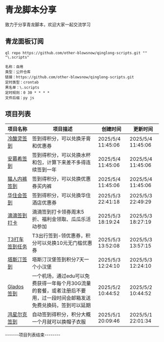 # 青龙脚本分享
致力于分享青龙脚本，欢迎大家一起交流学习

## 青龙面板订阅
```shell
ql repo https://github.com/other-blowsnow/qinglong-scripts.git "" "\.scripts"
```

```text
名称：自用
类型：公开仓库
链接：https://github.com/other-blowsnow/qinglong-scripts.git
定时类型：crontab
黑名单：\.scripts
定时规则：0 30 * * * *
文件后缀：py js
```

## 项目列表
| 项目名称 | 项目描述 | 创建时间 | 更新时间 |
| --- | --- | --- | --- |
| [冷酸灵签到](冷酸灵签到) | 签到得积分，可以兑换牙膏和优惠券 | 2025/5/4 11:45:06 | 2025/5/4 11:45:06 |
| [安慕希签到](安慕希签到) | 签到得积分，可以兑换水杯和包，计算下来差不多得连续签到一年 | 2025/5/4 11:45:06 | 2025/5/4 11:45:06 |
| [猫人内裤签到](猫人内裤签到) | 签到得积分，可以兑换优惠券买内裤 | 2025/5/4 11:45:06 | 2025/5/4 11:45:06 |
| [华住会签到](华住会签到) | 签到得积分，可以兑换华住酒店优惠券 | 2025/5/3 22:41:18 | 2025/5/3 22:49:29 |
| [滴滴签到打卡](滴滴签到打卡) | 滴滴签到打卡领券周末5折、福利金领取、瓜瓜乐活动参加 | 2025/5/3 18:19:24 | 2025/5/3 18:27:19 |
| [T3打车签到任务](T3打车签到任务) | T3出行签到-领优惠券，积分可以兑换10元无门槛优惠券 | 2025/5/3 13:52:08 | 2025/5/3 13:57:15 |
| [塔斯汀签到](塔斯汀签到) | 塔斯汀汉堡签到积分7天一个小汉堡 | 2025/5/3 12:24:10 | 2025/5/3 12:24:10 |
| [Glados签到](Glados签到) | 一个机场，通过edu可以免费获得一年每个月30G流量的套餐，或者注册后不要用，过一段时间会邮箱发送免费兑换码，签到可以延期 | 2025/5/2 10:44:52 | 2025/5/2 10:44:52 |
| [鸿星尔克签到](鸿星尔克签到) | 自动签到得积分，积分大概一个月就可以换帽子衣服 | 2025/5/1 20:09:46 | 2025/5/1 22:01:34 |
-------项目列表结束--------
